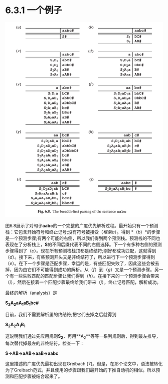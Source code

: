 # 6.3.1 一个例子

![图6.3.1_1 Fig.6.8](../../img/6.3.1_1-Fig.6.8.png)

图6.8展示了对句子**aabc**的一个完整的广度优先解析过程。最开始只有一个预测栈：它包含开始符号和终止记号;没有符号被接受（*框架a*）。得到 *（b）*的步骤是一个预测步骤;有两个可能的右侧，所以我们得到两个预测栈。预测栈的不同也表现在了分析栈上，**S**的不同后缀代表不同的右侧选择。下一个有多种右侧的预测步骤得到了（*c*）。现在所有预测栈栈顶都是终结符;刚好都成功匹配，这就得到（*d*）。接下来，有些预测开头又是非终结符了，所以进行下一个预测步骤得到（*e*）。在下一个步骤是匹配步骤，幸运的是，有些匹配失败了，因此这些会被去掉，因为由它们不可能得到成功的解析。从（*f*）到（*g*）又是一个预测步骤。另一个有一些失败匹配的匹配步骤让我们得到（*h*）。在接下来的一个预测步骤会带来（*i*），然后在接着一个匹配步骤最终给我们带来（*j*），终止记号匹配，解析成功。

最终的解析（analysis）是

**S<sub>2</sub>A<sub>2</sub>aA<sub>1</sub>aB<sub>1</sub>bc#**

目前，我们不需要解析里的终结符;把它们去掉之后就得到

**S<sub>2</sub>A<sub>2</sub>A<sub>1</sub>B<sub>1</sub>**

这说明我们通过先应用规则**S<sub>2</sub>**，再用**A<sub>2</sub>**等等一系列规则后，得到最左推导，每次替代掉最左的非终结符。检查一下：

**S&rarr;AB&rarr;aAB&rarr;aaB&rarr;aabc**

这里描述的广度优先最初出现在Greibach [7]。但是，在那个论文中，语法被转化为了Greibach范式，并且使用的步骤跟我们最开始的下推自动机的相似。所以预测和匹配步骤被结合起来了。